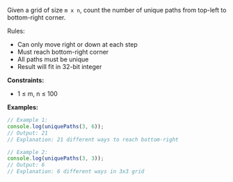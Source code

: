 Given a grid of size `m x n`, count the number of unique paths from top-left to bottom-right corner.

Rules:
- Can only move right or down at each step
- Must reach bottom-right corner
- All paths must be unique
- Result will fit in 32-bit integer

**Constraints:**
- 1 ≤ m, n ≤ 100

**Examples:**
```typescript
// Example 1:
console.log(uniquePaths(3, 6));
// Output: 21
// Explanation: 21 different ways to reach bottom-right

// Example 2:
console.log(uniquePaths(3, 3));
// Output: 6
// Explanation: 6 different ways in 3x3 grid
```
